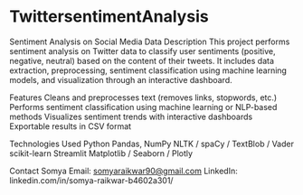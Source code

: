# TwittersentimentAnalysis
Sentiment Analysis on Social Media Data
Description
This project performs sentiment analysis on Twitter data to classify user sentiments (positive, negative, neutral) based on the content of their tweets. It includes data extraction, preprocessing, sentiment classification using machine learning models, and visualization through an interactive dashboard.



Features
Cleans and preprocesses text (removes links, stopwords, etc.)
Performs sentiment classification using machine learning or NLP-based methods
Visualizes sentiment trends with interactive dashboards
Exportable results in CSV format



Technologies Used
Python
Pandas, NumPy
NLTK / spaCy / TextBlob / Vader
scikit-learn
Streamlit
Matplotlib / Seaborn / Plotly


Contact
Somya
Email: somyaraikwar90@gmail.com
LinkedIn: linkedin.com/in/somya-raikwar-b4602a301/

